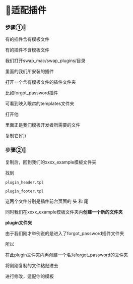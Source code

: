 # 🎈适配插件

### 步骤①🌸

有的插件含有模板文件

有的插件不含模板文件

我们打开swap_mac/swap_plugins/目录

里面的我们所安装的插件

打开一个含有模板文件的插件文件夹

比如forgot_password插件

可看到映入眼帘的templates文件夹

打开他

里面正是我们模板开发者所需要的文件

复制它(们)

### 步骤②🌸

复制后，回到我们的xxxx_example模板文件夹

找到

```
plugin_header.tpl

plugin_footer.tpl
```

这两个文件分别是插件前台页面的  头 和 尾



同时我们在xxxx_example模板文件夹内**创建一个新的文件夹**

**plugin文件夹**

由于我们刚才举例说的是进入了forgot_password插件文件夹

所以

在此plugin文件夹内再创建一个名为forgot_password的文件夹

将刚刚复制的文件粘贴进去

进行修改，适配你的模板

